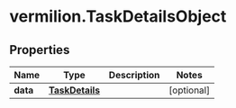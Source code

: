 # vermilion.TaskDetailsObject

## Properties

Name | Type | Description | Notes
------------ | ------------- | ------------- | -------------
**data** | [**TaskDetails**](TaskDetails.md) |  | [optional] 


